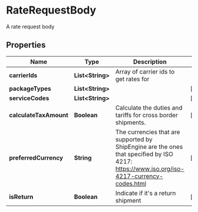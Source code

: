 

# RateRequestBody

A rate request body

## Properties

| Name | Type | Description | Notes |
|------------ | ------------- | ------------- | -------------|
|**carrierIds** | **List&lt;String&gt;** | Array of carrier ids to get rates for |  |
|**packageTypes** | **List&lt;String&gt;** |  |  [optional] |
|**serviceCodes** | **List&lt;String&gt;** |  |  [optional] |
|**calculateTaxAmount** | **Boolean** | Calculate the duties and tariffs for cross border shipments. |  [optional] |
|**preferredCurrency** | **String** | The currencies that are supported by ShipEngine are the ones that specified by ISO 4217: https://www.iso.org/iso-4217-currency-codes.html  |  [optional] |
|**isReturn** | **Boolean** | Indicate if it&#39;s a return shipment |  [optional] |



